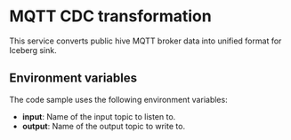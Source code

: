 # MQTT CDC transformation

This service converts public hive MQTT broker data into unified format for Iceberg sink. 

## Environment variables

The code sample uses the following environment variables:

- **input**: Name of the input topic to listen to.
- **output**: Name of the output topic to write to.

